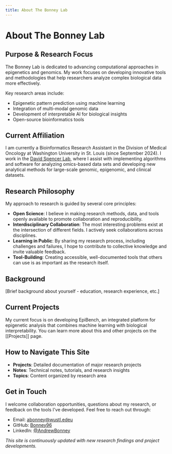 ```yaml
---
title: About The Bonney Lab
---
```


# About The Bonney Lab

## Purpose & Research Focus

The Bonney Lab is dedicated to advancing computational approaches in epigenetics and genomics. My work focuses on developing innovative tools and methodologies that help researchers analyze complex biological data more effectively.

Key research areas include:
- Epigenetic pattern prediction using machine learning
- Integration of multi-modal genomic data
- Development of interpretable AI for biological insights
- Open-source bioinformatics tools

## Current Affiliation

I am currently a Bioinformatics Research Assistant in the Division of Medical Oncology at Washington University in St. Louis (since September 2024). I work in the [David Spencer Lab](https://www.davidspencerlab.org/lab/), where I assist with implementing algorithms and software for analyzing omics-based data sets and developing new analytical methods for large-scale genomic, epigenomic, and clinical datasets.

## Research Philosophy

My approach to research is guided by several core principles:

- **Open Science**: I believe in making research methods, data, and tools openly available to promote collaboration and reproducibility.
- **Interdisciplinary Collaboration**: The most interesting problems exist at the intersection of different fields. I actively seek collaborations across disciplines.
- **Learning in Public**: By sharing my research process, including challenges and failures, I hope to contribute to collective knowledge and invite valuable feedback.
- **Tool-Building**: Creating accessible, well-documented tools that others can use is as important as the research itself.

## Background

[Brief background about yourself - education, research experience, etc.]

## Current Projects

My current focus is on developing EpiBench, an integrated platform for epigenetic analysis that combines machine learning with biological interpretability. You can learn more about this and other projects on the [[Projects]] page.

## How to Navigate This Site

- **Projects**: Detailed documentation of major research projects
- **Notes**: Technical notes, tutorials, and research insights
- **Topics**: Content organized by research area

## Get in Touch

I welcome collaboration opportunities, questions about my research, or feedback on the tools I've developed. Feel free to reach out through:

- Email: abonney@wustl.edeu
- GitHub: [Bonney96](https://github.com/Bonney96)
- LinkedIn: [@AndrewBonney](https://www.linkedin.com/in/andrew-bonney/)

*This site is continuously updated with new research findings and project developments.* 
